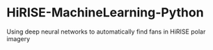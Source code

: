 # HiRISE-MachineLearning-Python
 Using deep neural networks to automatically find fans in HiRISE polar imagery
